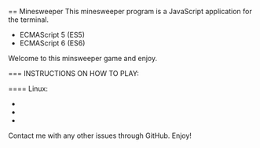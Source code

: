 == Minesweeper
This minesweeper program is a JavaScript application for the terminal.

* ECMAScript 5 (ES5)
* ECMAScript 6 (ES6)

Welcome to this minsweeper game and enjoy.

=== INSTRUCTIONS ON HOW TO PLAY:

==== Linux:

* 
* 
* 


Contact me with any other issues through GitHub. Enjoy!
